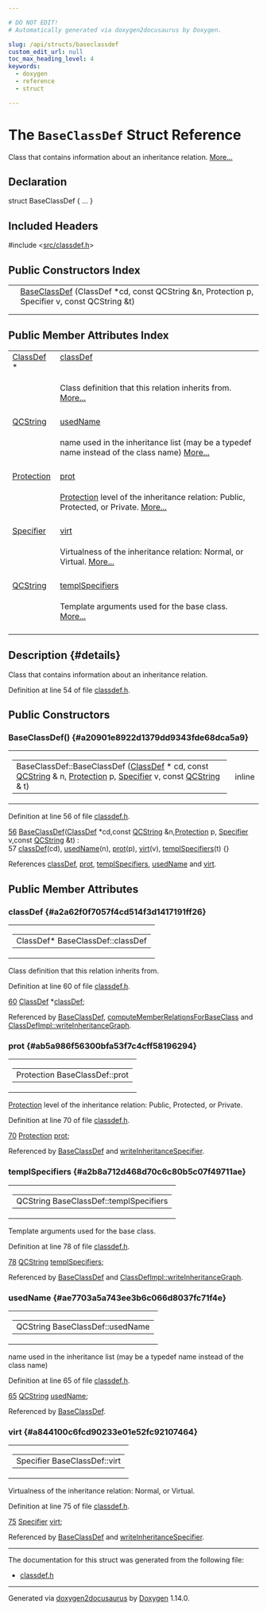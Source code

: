 ```yaml
---

# DO NOT EDIT!
# Automatically generated via doxygen2docusaurus by Doxygen.

slug: /api/structs/baseclassdef
custom_edit_url: null
toc_max_heading_level: 4
keywords:
  - doxygen
  - reference
  - struct

---
```


<div class="doxyPage">

# The `BaseClassDef` Struct Reference

<p>Class that contains information about an inheritance relation. <a href="#details">More...</a></p>

## Declaration

<div class="doxyDeclaration">
struct BaseClassDef { ... }
</div>

## Included Headers

<div class="doxyIncludesList">#include &lt;<a href="/web-doxygen/docs/api/files/src/classdef-h">src/classdef.h</a>&gt;
</div>

## Public Constructors Index

<table class="doxyMembersIndex">

<tr class="doxyMemberIndexItem">
<td class="doxyMemberIndexItemType" align="left" valign="top"></td>
<td class="doxyMemberIndexItemName" align="left" valign="top"><a href="#a20901e8922d1379dd9343fde68dca5a9">BaseClassDef</a> (ClassDef *cd, const QCString &amp;n, Protection p, Specifier v, const QCString &amp;t)</td>
</tr>
<tr class="doxyMemberIndexDescription">
<td class="doxyMemberIndexDescriptionLeft"></td>
<td class="doxyMemberIndexDescriptionRight">
</td>
</tr>
<tr class="doxyMemberIndexSeparator">
<td class="doxyMemberIndexSeparator" colspan="2"></td>
</tr>

</table>

## Public Member Attributes Index

<table class="doxyMembersIndex">

<tr class="doxyMemberIndexItem">
<td class="doxyMemberIndexItemType" align="left" valign="top"><a href="/web-doxygen/docs/api/classes/classdef">ClassDef</a> *</td>
<td class="doxyMemberIndexItemName" align="left" valign="top"><a href="#a2a62f0f7057f4cd514f3d1417191ff26">classDef</a></td>
</tr>
<tr class="doxyMemberIndexDescription">
<td class="doxyMemberIndexDescriptionLeft"></td>
<td class="doxyMemberIndexDescriptionRight">
<p>Class definition that this relation inherits from. <a href="#a2a62f0f7057f4cd514f3d1417191ff26">More...</a></p>
</td>
</tr>
<tr class="doxyMemberIndexSeparator">
<td class="doxyMemberIndexSeparator" colspan="2"></td>
</tr>

<tr class="doxyMemberIndexItem">
<td class="doxyMemberIndexItemType" align="left" valign="top"><a href="/web-doxygen/docs/api/classes/qcstring">QCString</a></td>
<td class="doxyMemberIndexItemName" align="left" valign="top"><a href="#ae7703a5a743ee3b6c066d8037fc71f4e">usedName</a></td>
</tr>
<tr class="doxyMemberIndexDescription">
<td class="doxyMemberIndexDescriptionLeft"></td>
<td class="doxyMemberIndexDescriptionRight">
<p>name used in the inheritance list (may be a typedef name instead of the class name) <a href="#ae7703a5a743ee3b6c066d8037fc71f4e">More...</a></p>
</td>
</tr>
<tr class="doxyMemberIndexSeparator">
<td class="doxyMemberIndexSeparator" colspan="2"></td>
</tr>

<tr class="doxyMemberIndexItem">
<td class="doxyMemberIndexItemType" align="left" valign="top"><a href="/web-doxygen/docs/api/files/src/types-h/#a90e352184df58cd09455fe9996cd4ded">Protection</a></td>
<td class="doxyMemberIndexItemName" align="left" valign="top"><a href="#ab5a986f56300bfa53f7c4cff58196294">prot</a></td>
</tr>
<tr class="doxyMemberIndexDescription">
<td class="doxyMemberIndexDescriptionLeft"></td>
<td class="doxyMemberIndexDescriptionRight">
<p><a href="/web-doxygen/docs/api/files/src/types-h/#a90e352184df58cd09455fe9996cd4ded">Protection</a> level of the inheritance relation: Public, Protected, or Private. <a href="#ab5a986f56300bfa53f7c4cff58196294">More...</a></p>
</td>
</tr>
<tr class="doxyMemberIndexSeparator">
<td class="doxyMemberIndexSeparator" colspan="2"></td>
</tr>

<tr class="doxyMemberIndexItem">
<td class="doxyMemberIndexItemType" align="left" valign="top"><a href="/web-doxygen/docs/api/files/src/types-h/#ab16236bdd10ddf4d73a9847350f0017e">Specifier</a></td>
<td class="doxyMemberIndexItemName" align="left" valign="top"><a href="#a844100c6fcd90233e01e52fc92107464">virt</a></td>
</tr>
<tr class="doxyMemberIndexDescription">
<td class="doxyMemberIndexDescriptionLeft"></td>
<td class="doxyMemberIndexDescriptionRight">
<p>Virtualness of the inheritance relation: Normal, or Virtual. <a href="#a844100c6fcd90233e01e52fc92107464">More...</a></p>
</td>
</tr>
<tr class="doxyMemberIndexSeparator">
<td class="doxyMemberIndexSeparator" colspan="2"></td>
</tr>

<tr class="doxyMemberIndexItem">
<td class="doxyMemberIndexItemType" align="left" valign="top"><a href="/web-doxygen/docs/api/classes/qcstring">QCString</a></td>
<td class="doxyMemberIndexItemName" align="left" valign="top"><a href="#a2b8a712d468d70c6c80b5c07f49711ae">templSpecifiers</a></td>
</tr>
<tr class="doxyMemberIndexDescription">
<td class="doxyMemberIndexDescriptionLeft"></td>
<td class="doxyMemberIndexDescriptionRight">
<p>Template arguments used for the base class. <a href="#a2b8a712d468d70c6c80b5c07f49711ae">More...</a></p>
</td>
</tr>
<tr class="doxyMemberIndexSeparator">
<td class="doxyMemberIndexSeparator" colspan="2"></td>
</tr>

</table>

## Description {#details}

<p>Class that contains information about an inheritance relation.</p>

<p>Definition at line 54 of file <a href="/web-doxygen/docs/api/files/src/classdef-h">classdef.h</a>.</p>


<div class="doxySectionDef">

## Public Constructors

### BaseClassDef() {#a20901e8922d1379dd9343fde68dca5a9}

<div class="doxyMemberItem">
<div class="doxyMemberProto">
<table class="doxyMemberLabels">
<tr class="doxyMemberLabels">
<td class="doxyMemberLabelsLeft">
<table class="doxyMemberName">
<tr>
<td class="doxyMemberName">BaseClassDef::BaseClassDef (<a href="/web-doxygen/docs/api/classes/classdef">ClassDef</a> * cd, const <a href="/web-doxygen/docs/api/classes/qcstring">QCString</a> &amp; n, <a href="/web-doxygen/docs/api/files/src/types-h/#a90e352184df58cd09455fe9996cd4ded">Protection</a> p, <a href="/web-doxygen/docs/api/files/src/types-h/#ab16236bdd10ddf4d73a9847350f0017e">Specifier</a> v, const <a href="/web-doxygen/docs/api/classes/qcstring">QCString</a> &amp; t)</td>
</tr>
</table>
</td>
<td class="doxyMemberLabelsRight">
<span class="doxyMemberLabels">
<span class="doxyMemberLabel inline">inline</span>
</span>
</td>
</tr>
</table>
</div>
<div class="doxyMemberDoc">



<p>Definition at line 56 of file <a href="/web-doxygen/docs/api/files/src/classdef-h">classdef.h</a>.</p>


<div class="doxyProgramListing">

<div class="doxyCodeLine"><span class="doxyLineNumber"><a href="#a20901e8922d1379dd9343fde68dca5a9">56</a></span><span class="doxyLineContent"><span class="doxyHighlight">  <a href="#a20901e8922d1379dd9343fde68dca5a9">BaseClassDef</a>(<a href="/web-doxygen/docs/api/classes/classdef">ClassDef</a> *cd,</span><span class="doxyHighlightKeyword">const</span><span class="doxyHighlight"> <a href="/web-doxygen/docs/api/classes/qcstring">QCString</a> &amp;n,<a href="/web-doxygen/docs/api/files/src/types-h/#a90e352184df58cd09455fe9996cd4ded">Protection</a> p, <a href="/web-doxygen/docs/api/files/src/types-h/#ab16236bdd10ddf4d73a9847350f0017e">Specifier</a> v,</span><span class="doxyHighlightKeyword">const</span><span class="doxyHighlight"> <a href="/web-doxygen/docs/api/classes/qcstring">QCString</a> &amp;t) :</span></span></div>
<div class="doxyCodeLine"><span class="doxyLineNumber">57</span><span class="doxyLineContent"><span class="doxyHighlight">        <a href="#a2a62f0f7057f4cd514f3d1417191ff26">classDef</a>(cd), <a href="#ae7703a5a743ee3b6c066d8037fc71f4e">usedName</a>(n), <a href="#ab5a986f56300bfa53f7c4cff58196294">prot</a>(p), <a href="#a844100c6fcd90233e01e52fc92107464">virt</a>(v), <a href="#a2b8a712d468d70c6c80b5c07f49711ae">templSpecifiers</a>(t) {}</span></span></div>

</div>


<p>References <a href="#a2a62f0f7057f4cd514f3d1417191ff26">classDef</a>, <a href="#ab5a986f56300bfa53f7c4cff58196294">prot</a>, <a href="#a2b8a712d468d70c6c80b5c07f49711ae">templSpecifiers</a>, <a href="#ae7703a5a743ee3b6c066d8037fc71f4e">usedName</a> and <a href="#a844100c6fcd90233e01e52fc92107464">virt</a>.</p>

</div>
</div>

</div>

<div class="doxySectionDef">

## Public Member Attributes

### classDef {#a2a62f0f7057f4cd514f3d1417191ff26}

<div class="doxyMemberItem">
<div class="doxyMemberProto">
<table class="doxyMemberLabels">
<tr class="doxyMemberLabels">
<td class="doxyMemberLabelsLeft">
<table class="doxyMemberName">
<tr>
<td class="doxyMemberName">ClassDef* BaseClassDef::classDef</td>
</tr>
</table>
</td>
</tr>
</table>
</div>
<div class="doxyMemberDoc">

<p>Class definition that this relation inherits from.</p>

<p>Definition at line 60 of file <a href="/web-doxygen/docs/api/files/src/classdef-h">classdef.h</a>.</p>


<div class="doxyProgramListing">

<div class="doxyCodeLine"><span class="doxyLineNumber"><a href="#a2a62f0f7057f4cd514f3d1417191ff26">60</a></span><span class="doxyLineContent"><span class="doxyHighlight">  <a href="/web-doxygen/docs/api/classes/classdef">ClassDef</a> *<a href="#a2a62f0f7057f4cd514f3d1417191ff26">classDef</a>;</span></span></div>

</div>


<p>Referenced by <a href="#a20901e8922d1379dd9343fde68dca5a9">BaseClassDef</a>, <a href="/web-doxygen/docs/api/files/src/doxygen-cpp/#afee2d528ad3660fd6ab8de9e42ac6752">computeMemberRelationsForBaseClass</a> and <a href="/web-doxygen/docs/api/classes/classdefimpl/#a24a546c83a0d35d0f034b822def5e2d7">ClassDefImpl::writeInheritanceGraph</a>.</p>

</div>
</div>

### prot {#ab5a986f56300bfa53f7c4cff58196294}

<div class="doxyMemberItem">
<div class="doxyMemberProto">
<table class="doxyMemberLabels">
<tr class="doxyMemberLabels">
<td class="doxyMemberLabelsLeft">
<table class="doxyMemberName">
<tr>
<td class="doxyMemberName">Protection BaseClassDef::prot</td>
</tr>
</table>
</td>
</tr>
</table>
</div>
<div class="doxyMemberDoc">

<p><a href="/web-doxygen/docs/api/files/src/types-h/#a90e352184df58cd09455fe9996cd4ded">Protection</a> level of the inheritance relation: Public, Protected, or Private.</p>

<p>Definition at line 70 of file <a href="/web-doxygen/docs/api/files/src/classdef-h">classdef.h</a>.</p>


<div class="doxyProgramListing">

<div class="doxyCodeLine"><span class="doxyLineNumber"><a href="#ab5a986f56300bfa53f7c4cff58196294">70</a></span><span class="doxyLineContent"><span class="doxyHighlight">  <a href="/web-doxygen/docs/api/files/src/types-h/#a90e352184df58cd09455fe9996cd4ded">Protection</a> <a href="#ab5a986f56300bfa53f7c4cff58196294">prot</a>;</span></span></div>

</div>


<p>Referenced by <a href="#a20901e8922d1379dd9343fde68dca5a9">BaseClassDef</a> and <a href="/web-doxygen/docs/api/files/src/classdef-cpp/#aa1221bfb5b21c047427a269f0caef930">writeInheritanceSpecifier</a>.</p>

</div>
</div>

### templSpecifiers {#a2b8a712d468d70c6c80b5c07f49711ae}

<div class="doxyMemberItem">
<div class="doxyMemberProto">
<table class="doxyMemberLabels">
<tr class="doxyMemberLabels">
<td class="doxyMemberLabelsLeft">
<table class="doxyMemberName">
<tr>
<td class="doxyMemberName">QCString BaseClassDef::templSpecifiers</td>
</tr>
</table>
</td>
</tr>
</table>
</div>
<div class="doxyMemberDoc">

<p>Template arguments used for the base class.</p>

<p>Definition at line 78 of file <a href="/web-doxygen/docs/api/files/src/classdef-h">classdef.h</a>.</p>


<div class="doxyProgramListing">

<div class="doxyCodeLine"><span class="doxyLineNumber"><a href="#a2b8a712d468d70c6c80b5c07f49711ae">78</a></span><span class="doxyLineContent"><span class="doxyHighlight">  <a href="/web-doxygen/docs/api/classes/qcstring">QCString</a> <a href="#a2b8a712d468d70c6c80b5c07f49711ae">templSpecifiers</a>;</span></span></div>

</div>


<p>Referenced by <a href="#a20901e8922d1379dd9343fde68dca5a9">BaseClassDef</a> and <a href="/web-doxygen/docs/api/classes/classdefimpl/#a24a546c83a0d35d0f034b822def5e2d7">ClassDefImpl::writeInheritanceGraph</a>.</p>

</div>
</div>

### usedName {#ae7703a5a743ee3b6c066d8037fc71f4e}

<div class="doxyMemberItem">
<div class="doxyMemberProto">
<table class="doxyMemberLabels">
<tr class="doxyMemberLabels">
<td class="doxyMemberLabelsLeft">
<table class="doxyMemberName">
<tr>
<td class="doxyMemberName">QCString BaseClassDef::usedName</td>
</tr>
</table>
</td>
</tr>
</table>
</div>
<div class="doxyMemberDoc">

<p>name used in the inheritance list (may be a typedef name instead of the class name)</p>

<p>Definition at line 65 of file <a href="/web-doxygen/docs/api/files/src/classdef-h">classdef.h</a>.</p>


<div class="doxyProgramListing">

<div class="doxyCodeLine"><span class="doxyLineNumber"><a href="#ae7703a5a743ee3b6c066d8037fc71f4e">65</a></span><span class="doxyLineContent"><span class="doxyHighlight">  <a href="/web-doxygen/docs/api/classes/qcstring">QCString</a>   <a href="#ae7703a5a743ee3b6c066d8037fc71f4e">usedName</a>;</span></span></div>

</div>


<p>Referenced by <a href="#a20901e8922d1379dd9343fde68dca5a9">BaseClassDef</a>.</p>

</div>
</div>

### virt {#a844100c6fcd90233e01e52fc92107464}

<div class="doxyMemberItem">
<div class="doxyMemberProto">
<table class="doxyMemberLabels">
<tr class="doxyMemberLabels">
<td class="doxyMemberLabelsLeft">
<table class="doxyMemberName">
<tr>
<td class="doxyMemberName">Specifier BaseClassDef::virt</td>
</tr>
</table>
</td>
</tr>
</table>
</div>
<div class="doxyMemberDoc">

<p>Virtualness of the inheritance relation: Normal, or Virtual.</p>

<p>Definition at line 75 of file <a href="/web-doxygen/docs/api/files/src/classdef-h">classdef.h</a>.</p>


<div class="doxyProgramListing">

<div class="doxyCodeLine"><span class="doxyLineNumber"><a href="#a844100c6fcd90233e01e52fc92107464">75</a></span><span class="doxyLineContent"><span class="doxyHighlight">  <a href="/web-doxygen/docs/api/files/src/types-h/#ab16236bdd10ddf4d73a9847350f0017e">Specifier</a>  <a href="#a844100c6fcd90233e01e52fc92107464">virt</a>;</span></span></div>

</div>


<p>Referenced by <a href="#a20901e8922d1379dd9343fde68dca5a9">BaseClassDef</a> and <a href="/web-doxygen/docs/api/files/src/classdef-cpp/#aa1221bfb5b21c047427a269f0caef930">writeInheritanceSpecifier</a>.</p>

</div>
</div>

</div>

<hr/>

The documentation for this struct was generated from the following file:

<ul>
<li><a href="/web-doxygen/docs/api/files/src/classdef-h">classdef.h</a></li>
</ul>

<hr/>

<p class="doxyGeneratedBy">Generated via <a href="https://github.com/xpack/doxygen2docusaurus">doxygen2docusaurus</a> by <a href="https://www.doxygen.nl">Doxygen</a> 1.14.0.</p>

</div>

